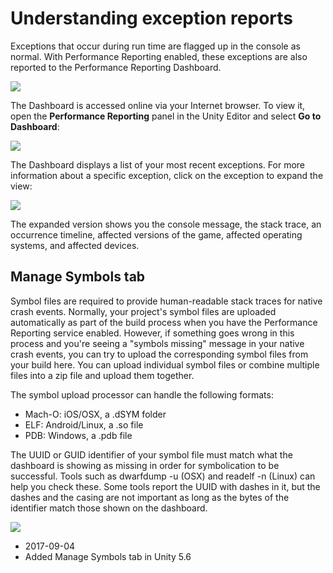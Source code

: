 # Understanding exception reports

Exceptions that occur during run time are flagged up in the console as normal. With Performance Reporting enabled, these exceptions are also reported to the Performance Reporting Dashboard.

![](../uploads/Main/UnityPerformanceReportingUnderstandingReports-Console.png)

The Dashboard is accessed online via your Internet browser. To view it, open the __Performance Reporting__ panel in the Unity Editor and select __Go to Dashboard__:

![](../uploads/Main/UnityPerformanceReportingUnderstandingReports-GoToDashboard.png)

The Dashboard displays a list of your most recent exceptions. For more information about a specific exception, click on the exception to expand the view:

 ![](../uploads/Main/UnityPerformanceReportingUnderstandingReports-Dashboard.png)

The expanded version shows you the console message, the stack trace, an occurrence timeline, affected versions of the game, affected operating systems, and affected devices.

## Manage Symbols tab

Symbol files are required to provide human-readable stack traces for native crash events. Normally, your project's symbol files are uploaded automatically as part of the build process when you have the Performance Reporting service enabled. However, if something goes wrong in this process and you're seeing a "symbols missing" message in your native crash events, you can try to upload the corresponding symbol files from your build here. You can upload individual symbol files or combine multiple files into a zip file and upload them together.

The symbol upload processor can handle the following formats:

* Mach-O: iOS/OSX, a .dSYM folder
* ELF: Android/Linux, a .so file
* PDB: Windows, a .pdb file

The UUID or GUID identifier of your symbol file must match what the dashboard is showing as missing in order for symbolication to be successful. Tools such as dwarfdump -u (OSX) and readelf -n (Linux) can help you check these. Some tools report the UUID with dashes in it, but the dashes and the casing are not important as long as the bytes of the identifier match those shown on the dashboard.

 ![](../uploads/Main/UnityPerformanceReportingUnderstandingReports-ManageSymbols.png)

* <span class="page-edit">2017-09-04  <!-- include IncludeTextAmendPageSomeEdit --></span>
* <span class="page-history">Added Manage Symbols tab in Unity 5.6</span>